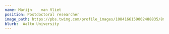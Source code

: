 ```yaml
---
name: Marijn	van Vliet
position: Postdoctoral researcher
image_path: https://pbs.twimg.com/profile_images/1084166159002488835/8m2lnF8J.jpg
blurb:  Aalto University
---
```

